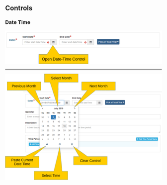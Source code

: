 ## Controls
### Date Time 

![DateTime Control Closed](/assets/reference/control-objects/dateTime-control-closed.png)

---

![DateTime Control Open](/assets/reference/control-objects/dateTime-control-open.png)
